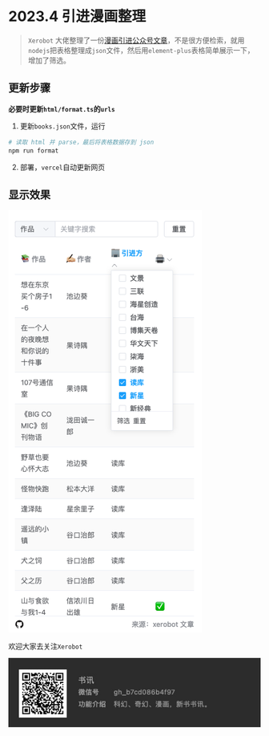 # 2023.4 引进漫画整理

> `Xerobot` 大佬整理了一份[漫画引进公众号文章](https://mp.weixin.qq.com/s/b_r6Cug9UKFD7PAFhK3SRg)，不是很方便检索，就用`nodejs`把表格整理成`json`文件，然后用`element-plus`表格简单展示一下，增加了筛选。

## 更新步骤

**必要时更新`html/format.ts`的`urls`**

1. 更新`books.json`文件，运行

```sh
# 读取 html 并 parse，最后将表格数据存到 json
npm run format
```

2. 部署，`vercel`自动更新网页

## 显示效果

![demo](./src/assets/demo.png)

欢迎大家去关注`Xerobot`

![Xerobot](./src/assets/wechat.jpg)
